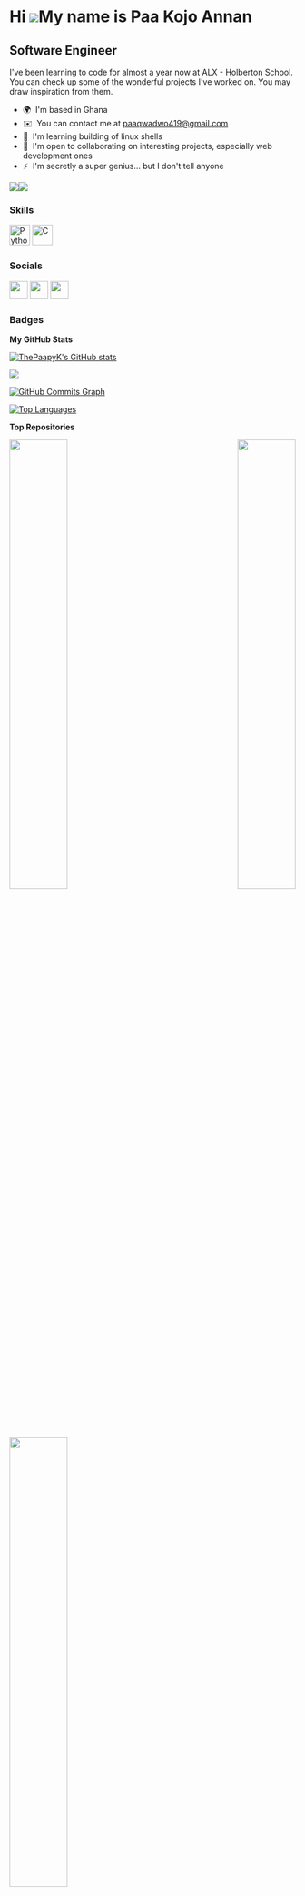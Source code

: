 Hi ![](https://user-images.githubusercontent.com/18350557/176309783-0785949b-9127-417c-8b55-ab5a4333674e.gif)My name is Paa Kojo Annan
======================================================================================================================================

Software Engineer
-----------------

I've been learning to code for almost a year now at ALX - Holberton School. You can check up some of the wonderful projects I've worked on. You may draw inspiration from them.

* 🌍  I'm based in Ghana
* ✉️  You can contact me at [paaqwadwo419@gmail.com](mailto:paaqwadwo419@gmail.com)
* 🧠  I'm learning building of linux shells
* 🤝  I'm open to collaborating on interesting projects, especially web development ones
* ⚡  I'm secretly a super genius... but I don't tell anyone

<a href="https://www.twitter.com/ThePaapy_K" target="_blank" rel="noreferrer"><img
src="https://img.shields.io/twitter/follow/ThePaapy_K?logo=twitter&style=for-the-badge&color=0891b2&labelColor=1c1917"
/></a><a href="https://www.github.com/ThePaapyK" target="_blank" rel="noreferrer"><img
src="https://img.shields.io/github/followers/ThePaapyK?logo=github&style=for-the-badge&color=0891b2&labelColor=1c1917" /></a>

### Skills


<p align="left">
<a href="https://www.python.org/" target="_blank" rel="noreferrer"><img src="https://raw.githubusercontent.com/danielcranney/readme-generator/main/public/icons/skills/python-colored.svg" width="36" height="36" alt="Python" /></a>
<a href="https://docs.microsoft.com/en-us/cpp/?view=msvc-170" target="_blank" rel="noreferrer"><img src="https://raw.githubusercontent.com/danielcranney/readme-generator/main/public/icons/skills/c-colored.svg" width="36" height="36" alt="C" /></a>
</p>


### Socials

<p align="left"> <a href="https://www.github.com/ThePaapyK" target="_blank" rel="noreferrer"><img src="https://raw.githubusercontent.com/danielcranney/readme-generator/main/public/icons/socials/github.svg" width="32" height="32" /></a> <a href="https://www.linkedin.com/in/paa-kojo-effah-annan-725b2717a" target="_blank" rel="noreferrer"><img src="https://raw.githubusercontent.com/danielcranney/readme-generator/main/public/icons/socials/linkedin.svg" width="32" height="32" /></a> <a href="https://www.twitter.com/ThePaapy_K" target="_blank" rel="noreferrer"><img src="https://raw.githubusercontent.com/danielcranney/readme-generator/main/public/icons/socials/twitter.svg" width="32" height="32" /></a></p>

### Badges

<b>My GitHub Stats</b>

<a href="http://www.github.com/ThePaapyK"><img src="https://github-readme-stats.vercel.app/api?username=ThePaapyK&show_icons=true&hide=issues,contribs&count_private=true&title_color=0891b2&text_color=ffffff&icon_color=0891b2&bg_color=1c1917&hide_border=true&show_icons=true" alt="ThePaapyK's GitHub stats" /></a>

<a href="http://www.github.com/ThePaapyK"><img src="https://github-readme-streak-stats.herokuapp.com/?user=ThePaapyK&stroke=ffffff&background=1c1917&ring=0891b2&fire=0891b2&currStreakNum=ffffff&currStreakLabel=0891b2&sideNums=ffffff&sideLabels=ffffff&dates=ffffff&hide_border=true" /></a>

<a href="http://www.github.com/ThePaapyK"><img src="https://activity-graph.herokuapp.com/graph?username=ThePaapyK&bg_color=1c1917&color=ffffff&line=0891b2&point=ffffff&area_color=1c1917&area=true&hide_border=true&custom_title=GitHub%20Commits%20Graph" alt="GitHub Commits Graph" /></a>

<a href="https://github.com/ThePaapyK" align="left"><img src="https://github-readme-stats.vercel.app/api/top-langs/?username=ThePaapyK&langs_count=10&title_color=0891b2&text_color=ffffff&icon_color=0891b2&bg_color=1c1917&hide_border=true&locale=en&custom_title=Top%20%Languages" alt="Top Languages" /></a>

<b>Top Repositories</b>

<div width="100%" align="center"><a href="https://github.com/ThePaapyK/alx-low_level_programming" align="left"><img align="left" width="45%" src="https://github-readme-stats.vercel.app/api/pin/?username=ThePaapyK&repo=alx-low_level_programming&title_color=0891b2&text_color=ffffff&icon_color=0891b2&bg_color=1c1917&hide_border=true&locale=en" /></a><a href="https://github.com/ThePaapyK/alx-higher_level_programming" align="right"><img align="right" width="45%" src="https://github-readme-stats.vercel.app/api/pin/?username=ThePaapyK&repo=alx-higher_level_programming&title_color=0891b2&text_color=ffffff&icon_color=0891b2&bg_color=1c1917&hide_border=true&locale=en" /></a></div><br /><br /><br /><br /><br /><br /><br />

<br /><br /><br /><br /><br />

<div width="100%" align="center"><a href="https://github.com/ThePaapyK/printf" align="left"><img align="left" width="45%" src="https://github-readme-stats.vercel.app/api/pin/?username=ThePaapyK&repo=printf&title_color=0891b2&text_color=ffffff&icon_color=0891b2&bg_color=1c1917&hide_border=true&locale=en" /></a></div>
